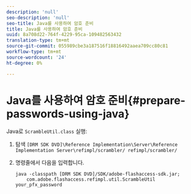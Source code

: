 ```yaml
---
description: 'null'
seo-description: 'null'
seo-title: Java를 사용하여 암호 준비
title: Java를 사용하여 암호 준비
uuid: 8a708d22-764f-4229-95ca-109482563432
translation-type: tm+mt
source-git-commit: 055989cbe3a187516f18816492aaea709cc80c81
workflow-type: tm+mt
source-wordcount: '24'
ht-degree: 0%

---
```



# Java를 사용하여 암호 준비{#prepare-passwords-using-java}

Java로 `ScrambleUtil.class` 실행:

1. 탐색 `[DRM SDK DVD]\Reference Implementation\Server\Reference Implementation Server\refimpl/scrambler/ refimpl/scrambler/`
1. 명령줄에서 다음을 입력합니다.

   ```
   java -classpath [DRM SDK DVD]/SDK/adobe-flashaccess-sdk.jar;  
       com.adobe.flashaccess.refimpl.util.ScrambleUtil your_pfx_password
   ```

